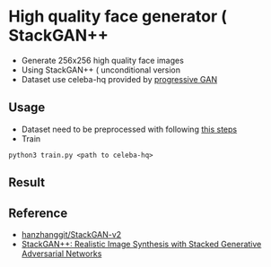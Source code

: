 #	High quality face generator ( StackGAN++
*	Generate 256x256 high quality face images
*	Using StackGAN++ ( unconditional version
*	Dataset use celeba-hq provided by [progressive GAN](https://github.com/tkarras/progressive_growing_of_gans/tree/original-theano-version)

##	Usage
*	Dataset need to be preprocessed with following [this steps](https://github.com/willylulu/celeba-hq-modified)
*	Train

`python3 train.py <path to celeba-hq>`

##	Result
##	Reference
*	[hanzhanggit/StackGAN-v2](https://github.com/hanzhanggit/StackGAN-v2)
*	[StackGAN++: Realistic Image Synthesis with Stacked Generative Adversarial Networks](https://arxiv.org/abs/1710.10916)